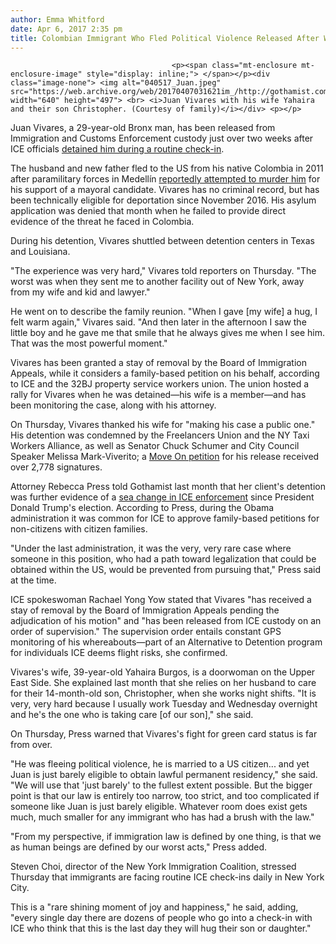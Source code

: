 ```yaml
---
author: Emma Whitford
date: Apr 6, 2017 2:35 pm
title: Colombian Immigrant Who Fled Political Violence Released After Weeks In ICE Detention 
---
```


	
										<p><span class="mt-enclosure mt-enclosure-image" style="display: inline;"> </span></p><div class="image-none"> <img alt="040517_Juan.jpeg" src="https://web.archive.org/web/20170407031621im_/http://gothamist.com/attachments/nyc_ewhitford/040517_Juan.jpeg" width="640" height="497"> <br> <i>Juan Vivares with his wife Yahaira and their son Christopher. (Courtesy of family)</i></div> <p></p>

<p>Juan Vivares, a 29-year-old Bronx man, has been released from Immigration and Customs Enforcement custody just over two weeks after ICE officials <a href="https://web.archive.org/web/20170407031621/http://gothamist.com/2017/03/21/ice_bronx_colombia_deport.php">detained him during a routine check-in</a>. </p>

<p>The husband and new father fled to the US from his native Colombia in 2011 after paramilitary forces in Medell&#xED;n <a href="https://web.archive.org/web/20170407031621/https://www.nytimes.com/2017/03/21/us/trump-undocumented-deported.html?_r=1">reportedly attempted to murder him</a> for his support of a mayoral candidate. Vivares has no criminal record, but has been technically eligible for deportation since November 2016. His asylum application was denied that month when he failed to provide direct evidence of the threat he faced in Colombia. </p>

<p>During his detention, Vivares shuttled between detention centers in Texas and Louisiana. </p>

<p>&quot;The experience was very hard,&quot; Vivares told reporters on Thursday. &quot;The worst was when they sent me to another facility out of New York, away from my wife and kid and lawyer.&quot; </p>

<p>He went on to describe the family reunion. &quot;When I gave [my wife] a hug, I felt warm again,&quot; Vivares said. &quot;And then later in the afternoon I saw the little boy and he gave me that smile that he always gives me when I see him. That was the most powerful moment.&quot; </p>

<p>Vivares has been granted a stay of removal by the Board of Immigration Appeals, while it considers a family-based petition on his behalf, according to ICE and the 32BJ property service workers union. The union hosted a rally for Vivares when he was detained&#x2014;his wife is a member&#x2014;and has been monitoring the case, along with his attorney. </p>

<p>On Thursday, Vivares thanked his wife for &quot;making his case a public one.&quot; His detention was condemned by the Freelancers Union and the NY Taxi Workers Alliance, as well as Senator Chuck Schumer and City Council Speaker Melissa Mark-Viverito; a <a href="https://web.archive.org/web/20170407031621/http://petitions.moveon.org/sign/ice-release-juan-vivares?source=s.tw&amp;r_by=1325745">Move On petition</a> for his release received over 2,778 signatures. </p>

<p>Attorney Rebecca Press told Gothamist last month that her client&apos;s detention was further evidence of a <a href="https://web.archive.org/web/20170407031621/http://gothamist.com/2017/02/17/trump_ice_immigration.php">sea change in ICE enforcement</a> since President Donald Trump&apos;s election. According to Press, during the Obama administration it was common for ICE to approve family-based petitions for non-citizens with citizen families. </p>

<p>&quot;Under the last administration, it was the very, very rare case where someone in this position, who had a path toward legalization that could be obtained within the US, would be prevented from pursuing that,&quot; Press said at the time. </p>

<p>ICE spokeswoman Rachael Yong Yow stated that Vivares &quot;has received a stay of removal by the Board of Immigration Appeals pending the adjudication of his motion&quot; and &quot;has been released from ICE custody on an order of supervision.&quot; The supervision order entails constant GPS monitoring of his whereabouts&#x2014;part of an Alternative to Detention program for individuals ICE deems flight risks, she confirmed.  </p>

<p>Vivares&apos;s wife, 39-year-old Yahaira Burgos, is a doorwoman on the Upper East Side. She explained last month that she relies on her husband to care for their 14-month-old son, Christopher, when she works night shifts. &quot;It is very, very hard because I usually work Tuesday and Wednesday overnight and he&apos;s the one who is taking care [of our son],&quot; she said. </p>

<p>On Thursday, Press warned that Vivares&apos;s fight for green card status is far from over. </p>

<p>&quot;He was fleeing political violence, he is married to a US citizen... and yet Juan is just barely eligible to obtain lawful permanent residency,&quot; she said. &quot;We will use that &apos;just barely&apos; to the fullest extent possible. But the bigger point is that our law is entirely too narrow, too strict, and too complicated if someone like Juan is just barely eligible. Whatever room does exist gets much, much smaller for any immigrant who has had a brush with the law.&quot; </p>

<p>&quot;From my perspective, if immigration law is defined by one thing, is that we as human beings are defined by our worst acts,&quot; Press added.</p>

<p>Steven Choi, director of the New York Immigration Coalition, stressed Thursday that immigrants are facing routine ICE check-ins daily in New York City. </p>

<p>This is a &quot;rare shining moment of joy and happiness,&quot; he said, adding, &quot;every single day there are dozens of people who go into a check-in with ICE who think that this is the last day they will hug their son or daughter.&quot; </p>					
										
									
				